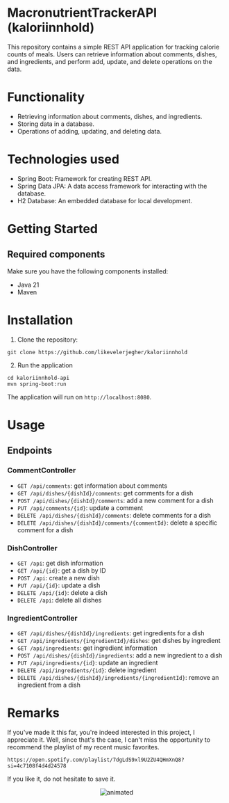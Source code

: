 # MacronutrientTrackerAPI (kaloriinnhold)

This repository contains a simple REST API application for tracking calorie counts of meals. Users can retrieve information about comments, dishes, and ingredients, and perform add, update, and delete operations on the data.

# Functionality
- Retrieving information about comments, dishes, and ingredients.
- Storing data in a database.
- Operations of adding, updating, and deleting data.

# Technologies used
- Spring Boot: Framework for creating REST API.
- Spring Data JPA: A data access framework for interacting with the database.
- H2 Database: An embedded database for local development.

# Getting Started
## Required components
Make sure you have the following components installed:
- Java 21
- Maven

# Installation
1. Clone the repository:

```console
git clone https://github.com/likevelerjegher/kaloriinnhold
```
2. Run the application
```console
cd kaloriinnhold-api
mvn spring-boot:run
```
The application will run on `http://localhost:8080`.

# Usage
## Endpoints
### CommentController
- `GET /api/comments`: get information about comments
- `GET /api/dishes/{dishId}/comments`: get comments for a dish
- `POST /api/dishes/{dishId}/comments`: add a new comment for a dish
- `PUT /api/comments/{id}`: update a comment
- `DELETE /api/dishes/{dishId}/comments`: delete comments for a dish
- `DELETE /api/dishes/{dishId}/comments/{commentId}`: delete a specific comment for a dish
  
### DishController  
- `GET /api`: get dish information
- `GET /api/{id}`: get a dish by ID
- `POST /api`: create a new dish
- `PUT /api/{id}`: update a dish
- `DELETE /api/{id}`: delete a dish
- `DELETE /api`: delete all dishes
  
### IngredientController    
- `GET /api/dishes/{dishId}/ingredients`: get ingredients for a dish
- `GET /api/ingredients/{ingredientId}/dishes`: get dishes by ingredient
- `GET /api/ingredients`: get ingredient information
- `POST /api/dishes/{dishId}/ingredients`: add a new ingredient to a dish
- `PUT /api/ingredients/{id}`: update an ingredient
- `DELETE /api/ingredients/{id}`: delete ingredient
- `DELETE /api/dishes/{dishId}/ingredients/{ingredientId}`: remove an ingredient from a dish

# Remarks
If you've made it this far, you're indeed interested in this project, I appreciate it. 
Well, since that's the case, I can't miss the opportunity to recommend the playlist of my recent music favorites. 
```
https://open.spotify.com/playlist/7dgLdS9xl9U2ZU4QHmXnQ8?si=4c7108f4d4d24578
```
If you like it, do not hesitate to save it.

<p align="center">
   <img src="https://usagif.com/wp-content/uploads/gif/hamster-wheel-32.gif" alt="animated" />
</p>
